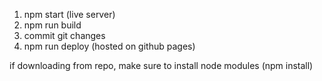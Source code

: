 1. npm start (live server)
2. npm run build
3. commit git changes
4. npm run deploy (hosted on github pages)

if downloading from repo, make sure to install node modules (npm install)